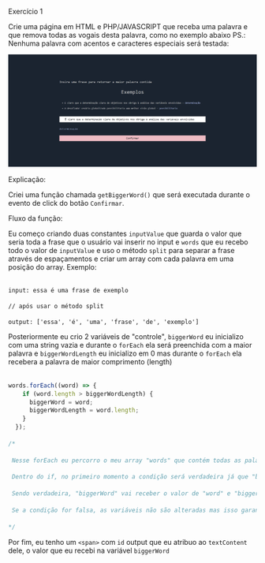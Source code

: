 Exercício 1

Crie uma página em HTML e PHP/JAVASCRIPT que receba uma
palavra e que remova todas as vogais desta palavra, como no
exemplo abaixo
PS.: Nenhuma palavra com acentos e caracteres especiais será
testada:


[![Preview][project-screenshot]][project-link]


Explicação:

Criei uma função chamada `getBiggerWord()` que será executada durante o evento de click
do botão `Confirmar`.

Fluxo da função:

Eu começo criando duas constantes `inputValue` que guarda o valor que seria toda a frase que o usuário vai inserir no input e `words` que eu recebo todo o valor de `inputValue` e uso o método `split` para separar a frase através de espaçamentos e criar um array com cada palavra em uma posição do array. Exemplo:

```plaintext

input: essa é uma frase de exemplo

// após usar o método split

output: ['essa', 'é', 'uma', 'frase', 'de', 'exemplo']

```

Posteriormente eu crio 2 variáveis de "controle", `biggerWord` eu inicializo com uma string vazia e durante o `forEach` ela será preenchida com a maior palavra e `biggerWordLength` eu inicializo em 0 mas durante o `forEach` ela recebera a palavra de maior comprimento (length)

```js

words.forEach((word) => {
    if (word.length > biggerWordLength) {
      biggerWord = word;
      biggerWordLength = word.length;
    }
  });

/*

 Nesse forEach eu percorro o meu array "words" que contém todas as palavras e no parâmetro "word" eu acesso cada uma dentro do forEach.

 Dentro do if, no primeiro momento a condição será verdadeira já que "biggerWordLength" inicializa em 0

 Sendo verdadeira, "biggerWord" vai receber o valor de "word" e "biggerWordLength" recebe o comprimento de "word"

 Se a condição for falsa, as variáveis não são alteradas mas isso garante que permaneça a maior palavra dentro de "biggerWord" e o maior comprimento em número dentro de "biggerWordLength"

*/


```

Por fim, eu tenho um `<span>` com `id` output que eu atribuo ao `textContent` dele, o valor que eu recebi na variável `biggerWord`




<!-- MD Links & Images -->

[project-screenshot]: ./public/preview.png
[project-link]: #